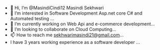 - 👋 Hi, I’m @MasindiCindi12 Masindi Sekhwari
- 👀 I’m interested in Software Development Asp.net core C# and Automated testing ...
- 🌱 I’m currently working on Web Api and e-commerce development... 
- 💞️ I’m looking to collaborate on Cloud Computing...
- 📫 How to reach me sekhwarimasindi21@gmail.com...
- I have 3 years working experience as a  software developer ...

<!---
MasindiCindi12/MasindiCindi12 is a ✨ special ✨ repository because its `README.md` (this file) appears on your GitHub profile.
You can click the Preview link to take a look at your changes.
--->
